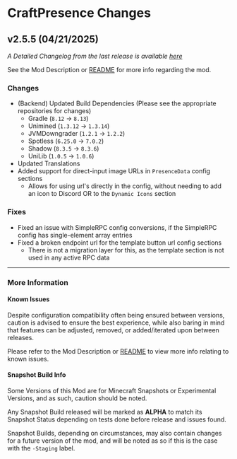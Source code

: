 # CraftPresence Changes

## v2.5.5 (04/21/2025)

_A Detailed Changelog from the last release is
available [here](https://gitlab.com/CDAGaming/CraftPresence/-/compare/release%2Fv2.5.4...release%2Fv2.5.5)_

See the Mod Description or [README](https://gitlab.com/CDAGaming/CraftPresence) for more info regarding the mod.

### Changes

* (Backend) Updated Build Dependencies (Please see the appropriate repositories for changes)
    * Gradle (`8.12` -> `8.13`)
    * Unimined (`1.3.12` -> `1.3.14`)
    * JVMDowngrader (`1.2.1` -> `1.2.2`)
    * Spotless (`6.25.0` -> `7.0.2`)
    * Shadow (`8.3.5` -> `8.3.6`)
    * UniLib (`1.0.5` -> `1.0.6`)
* Updated Translations
* Added support for direct-input image URLs in `PresenceData` config sections
    * Allows for using url's directly in the config, without needing to add an icon to Discord OR to the `Dynamic Icons`
      section

### Fixes

* Fixed an issue with SimpleRPC config conversions, if the SimpleRPC config has single-element array entries
* Fixed a broken endpoint url for the template button url config sections
    * There is not a migration layer for this, as the template section is not used in any active RPC data

___

### More Information

#### Known Issues

Despite configuration compatibility often being ensured between versions,
caution is advised to ensure the best experience, while also baring in mind that features can be adjusted, removed, or
added/iterated upon between releases.

Please refer to the Mod Description or [README](https://gitlab.com/CDAGaming/CraftPresence) to view more info relating
to known issues.

#### Snapshot Build Info

Some Versions of this Mod are for Minecraft Snapshots or Experimental Versions, and as such, caution should be noted.

Any Snapshot Build released will be marked as **ALPHA** to match its Snapshot Status depending on tests done before
release
and issues found.

Snapshot Builds, depending on circumstances, may also contain changes for a future version of the mod, and will be noted
as so if this is the case with the `-Staging` label.
